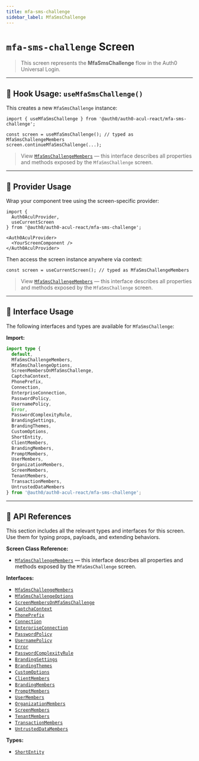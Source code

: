 ```yaml
---
title: mfa-sms-challenge
sidebar_label: MfaSmsChallenge
---
```


# `mfa-sms-challenge` Screen

> This screen represents the **MfaSmsChallenge** flow in the Auth0 Universal Login.

---

## 🔹 Hook Usage: `useMfaSmsChallenge()`

This creates a new `MfaSmsChallenge` instance:

```tsx
import { useMfaSmsChallenge } from '@auth0/auth0-acul-react/mfa-sms-challenge';

const screen = useMfaSmsChallenge(); // typed as MfaSmsChallengeMembers
screen.continueMfaSmsChallenge(...);
```

> View [`MfaSmsChallengeMembers`](https://auth0.github.io/universal-login/interfaces/Classes.MfaSmsChallengeMembers.html) — this interface describes all properties and methods exposed by the `MfaSmsChallenge` screen.

---

## 🔹 Provider Usage

Wrap your component tree using the screen-specific provider:

```tsx
import {
  Auth0AculProvider,
  useCurrentScreen
} from '@auth0/auth0-acul-react/mfa-sms-challenge';

<Auth0AculProvider>
  <YourScreenComponent />
</Auth0AculProvider>
```

Then access the screen instance anywhere via context:

```tsx
const screen = useCurrentScreen(); // typed as MfaSmsChallengeMembers
```

> View [`MfaSmsChallengeMembers`](https://auth0.github.io/universal-login/interfaces/Classes.MfaSmsChallengeMembers.html) — this interface describes all properties and methods exposed by the `MfaSmsChallenge` screen.

---

## 🔹 Interface Usage

The following interfaces and types are available for `MfaSmsChallenge`:

**Import:**

```ts
import type {
  default,
  MfaSmsChallengeMembers,
  MfaSmsChallengeOptions,
  ScreenMembersOnMfaSmsChallenge,
  CaptchaContext,
  PhonePrefix,
  Connection,
  EnterpriseConnection,
  PasswordPolicy,
  UsernamePolicy,
  Error,
  PasswordComplexityRule,
  BrandingSettings,
  BrandingThemes,
  CustomOptions,
  ShortEntity,
  ClientMembers,
  BrandingMembers,
  PromptMembers,
  UserMembers,
  OrganizationMembers,
  ScreenMembers,
  TenantMembers,
  TransactionMembers,
  UntrustedDataMembers
} from '@auth0/auth0-acul-react/mfa-sms-challenge';
```

---

## 🔸 API References

This section includes all the relevant types and interfaces for this screen. Use them for typing props, payloads, and extending behaviors.

**Screen Class Reference:**  
- [`MfaSmsChallengeMembers`](https://auth0.github.io/universal-login/interfaces/Classes.MfaSmsChallengeMembers.html) — this interface describes all properties and methods exposed by the `MfaSmsChallenge` screen.

**Interfaces:**
- [`MfaSmsChallengeMembers`](https://auth0.github.io/universal-login/interfaces/Classes.MfaSmsChallengeMembers.html)
- [`MfaSmsChallengeOptions`](https://auth0.github.io/universal-login/interfaces/Classes.MfaSmsChallengeOptions.html)
- [`ScreenMembersOnMfaSmsChallenge`](https://auth0.github.io/universal-login/interfaces/Classes.ScreenMembersOnMfaSmsChallenge.html)
- [`CaptchaContext`](https://auth0.github.io/universal-login/interfaces/Classes.CaptchaContext.html)
- [`PhonePrefix`](https://auth0.github.io/universal-login/interfaces/Classes.PhonePrefix.html)
- [`Connection`](https://auth0.github.io/universal-login/interfaces/Classes.Connection.html)
- [`EnterpriseConnection`](https://auth0.github.io/universal-login/interfaces/Classes.EnterpriseConnection.html)
- [`PasswordPolicy`](https://auth0.github.io/universal-login/interfaces/Classes.PasswordPolicy.html)
- [`UsernamePolicy`](https://auth0.github.io/universal-login/interfaces/Classes.UsernamePolicy.html)
- [`Error`](https://auth0.github.io/universal-login/interfaces/Classes.Error.html)
- [`PasswordComplexityRule`](https://auth0.github.io/universal-login/interfaces/Classes.PasswordComplexityRule.html)
- [`BrandingSettings`](https://auth0.github.io/universal-login/interfaces/Classes.BrandingSettings.html)
- [`BrandingThemes`](https://auth0.github.io/universal-login/interfaces/Classes.BrandingThemes.html)
- [`CustomOptions`](https://auth0.github.io/universal-login/interfaces/Classes.CustomOptions.html)
- [`ClientMembers`](https://auth0.github.io/universal-login/interfaces/Classes.ClientMembers.html)
- [`BrandingMembers`](https://auth0.github.io/universal-login/interfaces/Classes.BrandingMembers.html)
- [`PromptMembers`](https://auth0.github.io/universal-login/interfaces/Classes.PromptMembers.html)
- [`UserMembers`](https://auth0.github.io/universal-login/interfaces/Classes.UserMembers.html)
- [`OrganizationMembers`](https://auth0.github.io/universal-login/interfaces/Classes.OrganizationMembers.html)
- [`ScreenMembers`](https://auth0.github.io/universal-login/interfaces/Classes.ScreenMembers.html)
- [`TenantMembers`](https://auth0.github.io/universal-login/interfaces/Classes.TenantMembers.html)
- [`TransactionMembers`](https://auth0.github.io/universal-login/interfaces/Classes.TransactionMembers.html)
- [`UntrustedDataMembers`](https://auth0.github.io/universal-login/interfaces/Classes.UntrustedDataMembers.html)


**Types:**
- [`ShortEntity`](https://auth0.github.io/universal-login/types/Classes.ShortEntity.html)
